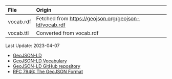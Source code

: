 | File                              | Origin                                                                            |
|:----------------------------------|:----------------------------------------------------------------------------------|
| vocab.rdf                         | Fetched from <https://geojson.org/geojson-ld/vocab.rdf>                           |
| vocab.ttl                         | Converted from vocab.rdf                                                          |

Last Update: 2023-04-07

* [GeoJSON-LD](https://geojson.org/geojson-ld/)
* [GeoJSON-LD Vocabulary](https://geojson.org/geojson-ld/vocab.html)
* [GeoJSON-LD GitHub repository](https://github.com/geojson/geojson-ld)
* [RFC 7946: The GeoJSON Format](https://www.rfc-editor.org/info/rfc7946)
